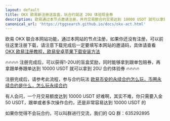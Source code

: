 ```yaml
---
layout: default
title: OKX 欧易新注册送盲盒，玩合约就送 20U 体验现金券
description: 欧易通过本节点邀请注册，并月交易额合约交易达到 10000 USDT 就可以拿到 20U 的合约体验券，赶紧来注册体验。
canonical_url: 'https://tggsearch.github.io/docs/okx-act.html'
---
```

欧易 OKX 联合本网站功能，通过本网站的节点注册，如果你还没有注册，可以前往这里注册下载，请注意下载完成后一定要填写本网站的邀请码，具体请查看 [OKX 欧易注册教程，欧易安卓苹果下载安装方法](./okx-install.html)

🔥🔥🔥🔥 注册完成后，可以获得1-20U的盲盒奖励，同时能够拿到跟单包赔券，再拿跟单券跟单达到 10000 USDT 就可以拿到 20U 合约体验券 🔥🔥🔥🔥

注册完成后，请参考此流程，参与合约玩法 [ 欧易币安的永续合约怎么玩，币圈永续合约是什么，怎么玩永续合约](./coins-yx-play.html)

有人会问，一个月交易额度达到 10000 USDT 好难啊，其实不难，你只需要入金 50 USDT，跟单或者多次操作合约，还是非常容易达到 10000 USDT 的

如果你觉得不会玩合约，可以叫群进行交流，我们的 QQ 群：635292895